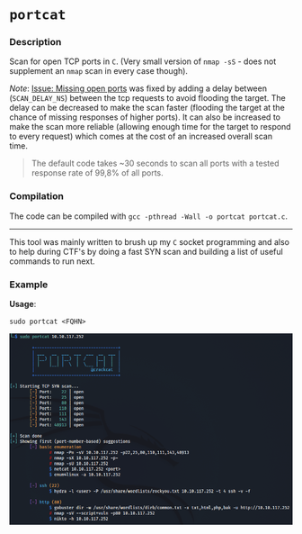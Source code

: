 # `portcat`

### Description

Scan for open TCP ports in `C`. (Very small version of `nmap -sS` - does not supplement an `nmap` scan in every case though).

*Note*: [Issue: Missing open ports](https://github.com/Cr4ckC4t/portcat/issues/1) was fixed by adding a delay between (`SCAN_DELAY_NS`) between the tcp requests to avoid flooding the target. The delay can be decreased to make the scan faster (flooding the target at the chance of missing responses of higher ports). It can also be increased to make the scan more reliable (allowing enough time for the target to respond to every request) which comes at the cost of an increased overall scan time.

> The default code takes ~30 seconds to scan all ports with a tested response rate of 99,8% of all ports.

### Compilation

The code can be compiled with `gcc -pthread -Wall -o portcat portcat.c`.

---

This tool was mainly written to brush up my `C` socket programming and also to help during CTF's by doing a fast SYN scan and building a list of useful commands to run next.

### Example
**Usage**:
```
sudo portcat <FQHN>
```

![Preview](./example.PNG)
